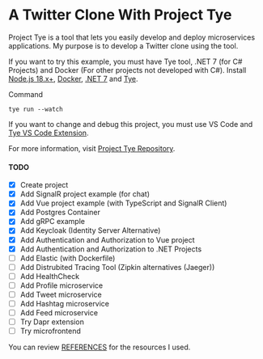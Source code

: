 # A Twitter Clone With Project Tye

Project Tye is a tool that lets you easily develop and deploy microservices applications. My purpose is to develop a Twitter clone using the tool.

If you want to try this example, you must have Tye tool, .NET 7 (for C# Projects) and Docker (For other projects not developed with C#). Install [Node.js 18.x+](https://nodejs.org/en), [Docker](https://www.docker.com/), [.NET 7](https://dotnet.microsoft.com/en-us/download/dotnet/7.0) and [Tye](https://github.com/dotnet/tye/blob/main/docs/getting_started.md#installing-tye).

Command

```console
tye run --watch
```

If you want to change and debug this project, you must use VS Code and [Tye VS Code Extension](https://marketplace.visualstudio.com/items?itemName=ms-azuretools.vscode-tye).

For more information, visit [Project Tye Repository](https://github.com/dotnet/tye).

#### TODO

- [x] Create project
- [x] Add SignalR project example (for chat)
- [x] Add Vue project example (with TypeScript and SignalR Client)
- [x] Add Postgres Container
- [x] Add gRPC example
- [x] Add Keycloak (Identity Server Alternative)
- [x] Add Authentication and Authorization to Vue project
- [x] Add Authentication and Authorization to .NET Projects
- [ ] Add Elastic (with Dockerfile)
- [ ] Add Distrubited Tracing Tool (Zipkin alternatives (Jaeger))
- [ ] Add HealthCheck
- [ ] Add Profile microservice
- [ ] Add Tweet microservice
- [ ] Add Hashtag microservice
- [ ] Add Feed microservice
- [ ] Try Dapr extension
- [ ] Try microfrontend

You can review [REFERENCES](REFERENCES.md) for the resources I used.
